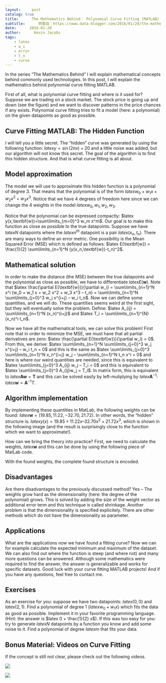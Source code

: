 ```yaml
---
layout:     post
catalog: true
title:      The Mathematics Behind： Polynomial Curve Fitting (MATLAB)
subtitle:      转载自：https://www.data-blogger.com/2016/01/20/the-mathematics-behind-polynomial-curve-fitting/
date:      2016-01-20
author:      Kevin Jacobs
tags:
    - latex
    - w_i
    - error
    - t_n
    - curve
---
```


In the series “The Mathematics Behind” I will explain mathematical concepts behind commonly used technologies. In this post, I will explain the mathematics behind polynomial curve fitting MATLAB.

First of all, what is polynomial curve fitting and where is it used for? Suppose we are trading on a stock market. The stock price is going up and down (see the figure) and we want to discover patterns in the price chances if any exists. Polynomial curve fitting tries to fit a model (here: a polynomial) on the given datapoints as good as possible.



## Curve Fitting MATLAB: The Hidden Function

I will tell you a little secret. The “hidden” curve was generated by using the following function: $latex y = \sin(2 \pi x) + 20$ and a little noise was added, but our algorithm will not know this secret. The goal of the algorithm is to find this hidden structure. And that is what curve fitting is all about.

## Model approximation

The model we will use to approximate this hidden function is a polynomial of degree 3. That means that the polynomial is of the form $latex w_0 + w_1 x + w_2 x^2 + w_3 x^3$. Notice that we have 4 degrees of freedom here since we can change the 4 weights in the model $latex w_0, w_1, w_2, w_3$.

Notice that the polynomial can be expressed compactly: $latex y(x,\textbf{w})=\sum\limits_{m=0}^3 w_m x^m$. Our goal is to make this function as close as possible to the true datapoints. Suppose we have $latex N$ datapoints where the $latex n^{th}$ datapoint is a pair $latex (x_n, t_n)$. There are many ways to define an error metric. One possibility is the Mean Squared Error (MSE) which is defined as follows: $latex E(\textbf{w}) = \frac{1}{2} \sum\limits_{n=1}^N (y(x_n,\textbf{w})-t_n)^2$.

 

## Mathematical solution

In order to make the distance (the MSE) between the true datapoints and the polynomial as close as possible, we have to differentiate $latex E(\textbf{w})$. Note that $latex \frac{\partial E(\textbf{w})}{\partial w_i} = \sum\limits_{n=1}^N x^i (w_0 + w_1 x + w_2 x^2 + w_3 x^3 – t_n) = \sum\limits_{n=1}^N \sum\limits_{j=0}^3 w_j x^{i+j} – w_i t_n$. Now we can define some quantities, and we will do. These quantities seems weird at the first sight, but they will eventually solve the problem. Define: $latex A_{ij} = \sum\limits_{n=1}^N (x_n)^{i+j}$ and $latex T_i = \sum\limits_{n=1}^{N} (x_n)^i t_n$.

Now we have all the mathematical tools, we can solve this problem! First note that in order to minimize the MSE, we must have that all partial derivatives are zero: $latex \frac{\partial E(\textbf{w})}{\partial w_i} = 0$. From this, we derive: $latex \sum\limits_{n=1}^N \sum\limits_{j=0}^3 w_j x^{i+j} – w_i t_n = 0$ and this is the same as $latex \sum\limits_{j=0}^3 \sum\limits_{n=1}^N x_n^{i+j} w_j – \sum\limits_{n=1}^N t_n x^i = 0$ and here is where our weird quantities are needed, since this is equivalent to $latex \sum\limits_{j=0}^3 A_{ij} w_j – T_i = 0$ and this is equivalent to $latex \sum\limits_{j=0}^3 A_{ij}w_j = T_i$. In matrix form, this is equivalent to $latex \textbf{A} \textbf{w} = \textbf{T}$ and this can be solved easily by left-muliplying by $latex \textbf{A}^{-1}$: $latex \textbf{w} = \textbf{A}^{-1}T$.

## Algorithm implementation

By implementing these quantities in MatLab, the following weights can be found: $latex \textbf{w} = (19.85, 11.22, -32.70, 21.72)$. In other words, the “hidden” structure is: $latex y(x) = 19.85 + 11.22 x – 32.70 x^2 + 21.72 x^3$, which is shown in the following image (and the result is surprisingly close to the function which we want to approximate!).

How can we bring the theory into practice? First, we need to calculate the weights, $latex \textbf{w}$ and this can be done by using the following piece of MatLab code.

With the found weights, the complete found structure is encoded.

## Disadvantages

Are there disadvantages to the previously discussed method? Yes – The weights grow hard as the dimensionality (here: the degree of the polynomial) grows. This is solved by adding the size of the weight vector as additional error term and this technique is called shrinkage. Another problem is that the dimensionality is specified explicitely. There are other methods which do not have the dimensionality as parameter.

 

## Applications

What are the applications now we have found a fitting curve? Now we can for example calculate the expected minimum and maximum of the dataset. We can also find out where the function is steep (and where not) and many more questions can be answered. Although some mathematics were required to find the answer, the answer is generalizable and works for specific datasets. Good luck with your curve fitting MATLAB projects! And if you have any questions, feel free to contact me.

## Exercises

As an exercise for you: suppose we have two datapoints: $latex (0, 0)$ and $latex (2, 1)$. Find a polynomial of degree 1 ($latex w_0 + w_1 x$) which fits the data as good as possible. Implement it in your favorite programming language. (Hint: the answer is $latex 0 + \frac{1}{2} x$). If this was too easy for you: try to generate $latex N$ datapoints by a function you know and add some noise to it. Find a polynomial of degree $latex m$ that fits your data.

## Bonus Material: Videos on Curve Fitting

If the concept is still not clear, please check out the following videos.

![](https://www.youtube.com/embed/s7ILfzREF0w?feature=oembed)


![](https://www.youtube.com/embed/yQsDxOdn1hk?feature=oembed)


 

